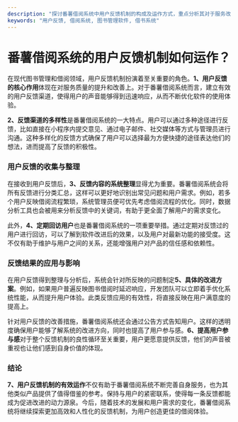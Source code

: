 ```yaml
---
description: "探讨番薯借阅系统中用户反馈机制的构成及运作方式，重点分析其对于服务改进的重要性。"
keywords: "用户反馈, 借阅系统, 图书管理软件, 借书系统"
---
```

# 番薯借阅系统的用户反馈机制如何运作？

在现代图书管理和借阅领域，用户反馈机制扮演着至关重要的角色。**1、用户反馈的核心作用**体现在对服务质量的提升和改善上。对于番薯借阅系统而言，建立有效的用户反馈渠道，使得用户的声音能够得到迅速响应，从而不断优化软件的使用体验。

**2、反馈渠道的多样性**是番薯借阅系统的一大特点。用户可以通过多种途径进行反馈，比如直接在小程序内提交意见、通过电子邮件、社交媒体等方式与管理员进行沟通。这种多样化的反馈方式确保了用户可以选择最为方便快捷的途径表达他们的想法，进而提高了反馈的积极性。

### 用户反馈的收集与整理

在接收到用户反馈后，**3、反馈内容的系统整理**显得尤为重要。番薯借阅系统会将所有反馈进行分类汇总，这样可以更好地识别出常见问题和用户需求。例如，若多个用户反映借阅流程繁琐，系统管理员便可优先考虑借阅流程的优化。同时，数据分析工具也会被用来分析反馈中的关键词，有助于更全面了解用户的需求变化。

此外，**4、定期回访用户**也是番薯借阅系统的一项重要举措。通过定期对反馈过的用户进行回访，可以了解到软件改进后的效果，以及用户对最新功能的接受度。这不仅有助于维护与用户之间的关系，还能增强用户对产品的信任感和依赖性。

### 反馈结果的应用与影响

在用户反馈得到整理与分析后，系统会针对所反映的问题制定**5、具体的改进方案**。例如，如果用户普遍反映图书借阅时延迟响应，开发团队可以立即着手优化系统性能，从而提升用户体验。此类反馈应用的有效性，将直接反映在用户满意度的提高上。

针对用户反馈的改善措施，番薯借阅系统还会通过公告方式告知用户。这样的透明度确保用户能够了解系统的改进方向，同时也提高了用户参与感。**6、提高用户参与感**对于整个反馈机制的良性循环至关重要，用户更愿意提供反馈，他们的声音被重视也让他们感到自身价值的体现。

### 结论

**7、用户反馈机制的有效运作**不仅有助于番薯借阅系统不断完善自身服务，也为其他类似产品提供了值得借鉴的参考。保持与用户的紧密联系，使得每一条反馈都能成为促进改进的动力源泉。今后，随着技术的发展和用户需求的变化，番薯借阅系统将继续探索更加高效和人性化的反馈机制，为用户创造更佳的借阅体验。
